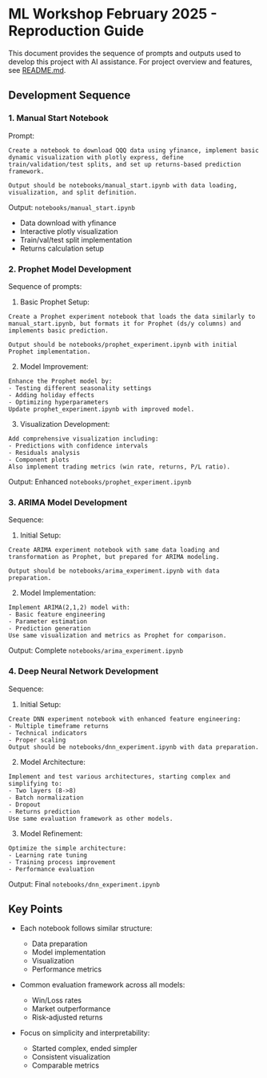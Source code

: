 # ML Workshop February 2025 - Reproduction Guide

This document provides the sequence of prompts and outputs used to develop this project with AI assistance. For project overview and features, see [README.md](README.md).

## Development Sequence

### 1. Manual Start Notebook
Prompt:
```
Create a notebook to download QQQ data using yfinance, implement basic dynamic visualization with plotly express, define train/validation/test splits, and set up returns-based prediction framework.

Output should be notebooks/manual_start.ipynb with data loading, visualization, and split definition.
```

Output: `notebooks/manual_start.ipynb`
- Data download with yfinance
- Interactive plotly visualization
- Train/val/test split implementation
- Returns calculation setup

### 2. Prophet Model Development
Sequence of prompts:

1. Basic Prophet Setup:
```
Create a Prophet experiment notebook that loads the data similarly to manual_start.ipynb, but formats it for Prophet (ds/y columns) and implements basic prediction.

Output should be notebooks/prophet_experiment.ipynb with initial Prophet implementation.
```

2. Model Improvement:
```
Enhance the Prophet model by:
- Testing different seasonality settings
- Adding holiday effects
- Optimizing hyperparameters
Update prophet_experiment.ipynb with improved model.
```

3. Visualization Development:
```
Add comprehensive visualization including:
- Predictions with confidence intervals
- Residuals analysis
- Component plots
Also implement trading metrics (win rate, returns, P/L ratio).
```

Output: Enhanced `notebooks/prophet_experiment.ipynb`

### 3. ARIMA Model Development
Sequence:

1. Initial Setup:
```
Create ARIMA experiment notebook with same data loading and transformation as Prophet, but prepared for ARIMA modeling.

Output should be notebooks/arima_experiment.ipynb with data preparation.
```

2. Model Implementation:
```
Implement ARIMA(2,1,2) model with:
- Basic feature engineering
- Parameter estimation
- Prediction generation
Use same visualization and metrics as Prophet for comparison.
```

Output: Complete `notebooks/arima_experiment.ipynb`

### 4. Deep Neural Network Development
Sequence:

1. Initial Setup:
```
Create DNN experiment notebook with enhanced feature engineering:
- Multiple timeframe returns
- Technical indicators
- Proper scaling
Output should be notebooks/dnn_experiment.ipynb with data preparation.
```

2. Model Architecture:
```
Implement and test various architectures, starting complex and simplifying to:
- Two layers (8->8)
- Batch normalization
- Dropout
- Returns prediction
Use same evaluation framework as other models.
```

3. Model Refinement:
```
Optimize the simple architecture:
- Learning rate tuning
- Training process improvement
- Performance evaluation
```

Output: Final `notebooks/dnn_experiment.ipynb`

## Key Points

- Each notebook follows similar structure:
  * Data preparation
  * Model implementation
  * Visualization
  * Performance metrics

- Common evaluation framework across all models:
  * Win/Loss rates
  * Market outperformance
  * Risk-adjusted returns

- Focus on simplicity and interpretability:
  * Started complex, ended simpler
  * Consistent visualization
  * Comparable metrics
